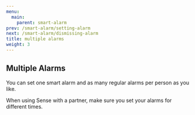 ```yaml
---
menu:
  main:
    parent: smart-alarm
prev: /smart-alarm/setting-alarm
next: /smart-alarm/dismissing-alarm
title: multiple alarms
weight: 3
---
```


## Multiple Alarms


You can set one smart alarm and as many regular alarms per person as you like. 


When using Sense with a partner, make sure you set your alarms for different times.
